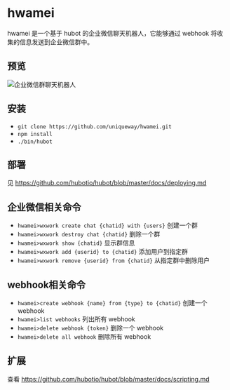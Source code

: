 # hwamei

hwamei 是一个基于 hubot 的企业微信聊天机器人，它能够通过 webhook 将收集的信息发送到企业微信群中。

## 预览

![企业微信群聊天机器人](http://p.qpic.cn/pic_wework/439528718/dadcc3d69e2a69710cbb7ce270aab93f77fa86e5d64bf11c/0)

## 安装

- `git clone https://github.com/uniqueway/hwamei.git`
- `npm install`
- `./bin/hubot`

## 部署

见 https://github.com/hubotio/hubot/blob/master/docs/deploying.md

## 企业微信相关命令

- `hwamei>wxwork create chat {chatid} with {users}` 创建一个群
- `hwamei>wxwork destroy chat {chatid}` 删除一个群
- `hwamei>wxwork show {chatid}` 显示群信息
- `hwamei>wxwork add {userid} to {chatid}` 添加用户到指定群
- `hwamei>wxwork remove {userid} from {chatid}` 从指定群中删除用户

## webhook相关命令
- `hwamei>create webhook {name} from {type} to {chatid}` 创建一个 webhook
- `hwamei>list webhooks` 列出所有 webhook
- `hwamei>delete webhook {token}` 删除一个 webhook
- `hwamei>delete all webhook` 删除所有 webhook

## 扩展

查看 https://github.com/hubotio/hubot/blob/master/docs/scripting.md
